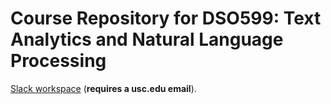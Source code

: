 # Course Repository for DSO599: Text Analytics and Natural Language Processing

[Slack workspace](https://join.slack.com/t/dso599textana-h0j3273/signup) (**requires a usc.edu email**).
